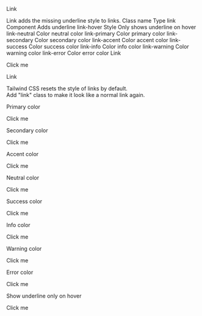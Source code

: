 Link

Link adds the missing underline style to links.
Class name
Type
link Component
Adds underline
link-hover
Style
Only shows underline on hover
link-neutral
Color
neutral color
link-primary
Color
primary color
link-secondary
Color
secondary color
link-accent
Color
accent color
link-success
Color
success color
link-info
Color
info color
link-warning
Color
warning color
link-error
Color
error color
Link

<a className="link">Click me</a>

Link

<p>
  Tailwind CSS resets the style of links by default.
  <br />
  Add "link" class to make it look like a
  <a className="link">normal link</a>
  again.
</p>

Primary color

<a className="link link-primary">Click me</a>

Secondary color

<a className="link link-secondary">Click me</a>

Accent color

<a className="link link-accent">Click me</a>

Neutral color

<a className="link link-neutral">Click me</a>

Success color

<a className="link link-success">Click me</a>

Info color

<a className="link link-info">Click me</a>

Warning color

<a className="link link-warning">Click me</a>

Error color

<a className="link link-error">Click me</a>

Show underline only on hover

<a className="link link-hover">Click me</a>
